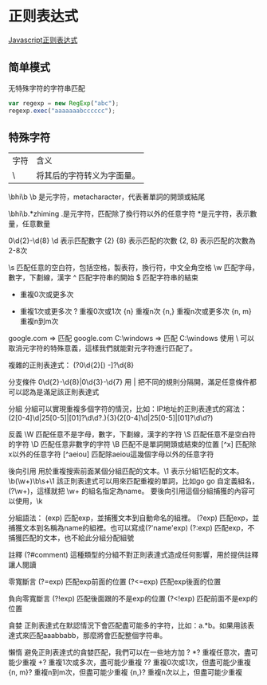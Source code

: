 # 正则表达式

[Javascript正则表达式](https://developer.mozilla.org/zh-CN/docs/Web/JavaScript/Guide/Regular_Expressions)

## 简单模式

无特殊字符的字符串匹配

```javascript
var regexp = new RegExp("abc");
regexp.exec("aaaaaaabcccccc");
```

## 特殊字符

<table>
  <tr></tr>
    <td>字符</td>
    <td>含义</td>
  <tr>
    <td>\</td>
    <td>
      将其后的字符转义为字面量。
    </td>
  </tr>
</table>
 



\bhi\b
\b 是元字符，metacharacter，代表著單詞的開頭或結尾

\bhi\b.*zhiming
.是元字符，匹配除了換行符以外的任意字符
*是元字符，表示數量，任意數量

0\d{2}-\d{8}
\d 表示匹配數字
{2} {8} 表示匹配的次數
{2, 8} 表示匹配的次數為2-8次

\s 匹配任意的空白符，包括空格，製表符，換行符，中文全角空格
\w 匹配字母，數字，下劃線，漢字
^ 匹配字符串的開始
$ 匹配字符串的結束
* 重複0次或更多次
+ 重複1次或更多次
? 重複0次或1次
{n} 重複n次
{n,} 重複n次或更多次
{n, m} 重複n到m次

google\.com => 匹配 google.com
C:\\windows => 匹配 C:\windows
使用 \ 可以取消元字符的特殊意義，這樣我們就能對元字符進行匹配了。

複雜的正則表達式：
\(?0\d{2}[) -]?\d{8}

分支條件
0\d{2}-\d{8}|0\d{3}-\d{7}
用 | 把不同的規則分隔開，滿足任意條件都可以認為是滿足該正則表達式

分組
分組可以實現重複多個字符的情況，比如：IP地址的正則表達式的寫法：
(2[0-4]\d|25[0-5]|[01]?\d\d?\.){3}(2[0-4]\d|25[0-5]|[01]?\d\d?)

反義
\W 匹配任意不是字母，數字，下劃線，漢字的字符
\S 匹配任意不是空白符的字符
\D 匹配任意非數字的字符
\B 匹配不是單詞開頭或結束的位置
[^x] 匹配除x以外的任意字符
[^aeiou] 匹配除aeiou這幾個字母以外的任意字符

後向引用
用於重複搜索前面某個分組匹配的文本。\1 表示分組1匹配的文本。
\b(\w+)\b\s+\1
該正則表達式可以用來匹配重複的單詞，比如go go
自定義組名，(?<name>\w+)，這樣就把 \w+ 的組名指定為name。
要後向引用這個分組捕獲的內容可以使用，\k<name>

分組語法：
(exp) 匹配exp，並捕獲文本到自動命名的組裡。
(?<name>exp) 匹配exp，並捕獲文本到名稱為name的組裡。也可以寫成(?'name'exp)
(?:exp) 匹配exp，不捕獲匹配的文本，也不給此分組分配組號

註釋
(?#comment) 這種類型的分組不對正則表達式造成任何影響，用於提供註釋讓人閱讀

零寬斷言
(?=exp) 匹配exp前面的位置
(?<=exp) 匹配exp後面的位置

負向零寬斷言
(?!exp) 匹配後面跟的不是exp的位置
(?<!exp) 匹配前面不是exp的位置

貪婪
正則表達式在默認情況下會匹配盡可能多的字符，比如：a.*b。如果用該表達式來匹配aaabbabb，那麼將會匹配整個字符串。

懶惰
避免正則表達式的貪婪匹配，我們可以在一些地方加 ?
*? 重複任意次，盡可能少重複
+? 重複1次或多次，盡可能少重複
?? 重複0次或1次，但盡可能少重複
{n, m}? 重複n到m次，但盡可能少重複
{n,}? 重複n次以上，但盡可能少重複
